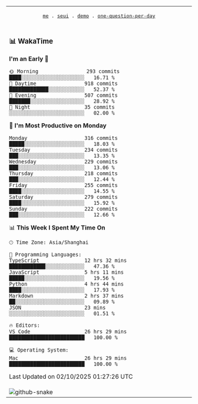 
<div align="center">

<table>
<tr><td>
  <p align="center">
  <samp>
    <a href="https://github.com/seaeam/seaeam">me</a> .
    <a href="https://github.com/SeaMmMm/se-element">seui</a> .
    <a href="https://github.com/seaeam/project-demo">demo</a> .
    <a href="https://github.com/506-FETL/one-question-per-day">one-question-per-day</a>
    
  </samp>
    </p>
</td></tr>

<tr><td>

### 📊 WakaTime

<!--START_SECTION:waka-->
**I'm an Early 🐤** 

```text
🌞 Morning                293 commits         ████░░░░░░░░░░░░░░░░░░░░░   16.71 % 
🌆 Daytime                918 commits         █████████████░░░░░░░░░░░░   52.37 % 
🌃 Evening                507 commits         ███████░░░░░░░░░░░░░░░░░░   28.92 % 
🌙 Night                  35 commits          ░░░░░░░░░░░░░░░░░░░░░░░░░   02.00 % 
```
📅 **I'm Most Productive on Monday** 

```text
Monday                   316 commits         █████░░░░░░░░░░░░░░░░░░░░   18.03 % 
Tuesday                  234 commits         ███░░░░░░░░░░░░░░░░░░░░░░   13.35 % 
Wednesday                229 commits         ███░░░░░░░░░░░░░░░░░░░░░░   13.06 % 
Thursday                 218 commits         ███░░░░░░░░░░░░░░░░░░░░░░   12.44 % 
Friday                   255 commits         ████░░░░░░░░░░░░░░░░░░░░░   14.55 % 
Saturday                 279 commits         ████░░░░░░░░░░░░░░░░░░░░░   15.92 % 
Sunday                   222 commits         ███░░░░░░░░░░░░░░░░░░░░░░   12.66 % 
```


📊 **This Week I Spent My Time On** 

```text
🕑︎ Time Zone: Asia/Shanghai

💬 Programming Languages: 
TypeScript               12 hrs 32 mins      ████████████░░░░░░░░░░░░░   47.36 % 
JavaScript               5 hrs 11 mins       █████░░░░░░░░░░░░░░░░░░░░   19.56 % 
Python                   4 hrs 44 mins       ████░░░░░░░░░░░░░░░░░░░░░   17.93 % 
Markdown                 2 hrs 37 mins       ██░░░░░░░░░░░░░░░░░░░░░░░   09.89 % 
JSON                     23 mins             ░░░░░░░░░░░░░░░░░░░░░░░░░   01.51 % 

🔥 Editors: 
VS Code                  26 hrs 29 mins      █████████████████████████   100.00 % 

💻 Operating System: 
Mac                      26 hrs 29 mins      █████████████████████████   100.00 % 
```


 Last Updated on 02/10/2025 01:27:26 UTC
<!--END_SECTION:waka-->
</td></tr>

<tr><td>
  <img alt="github-snake" src="profile-snake-contrib/github-user-contribution.svg"/>
</td></tr>

</table>
